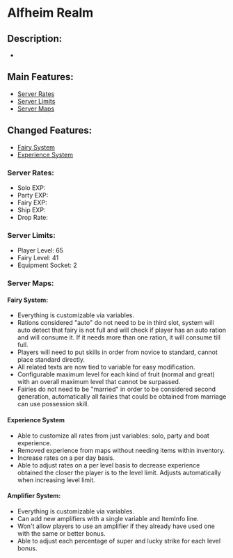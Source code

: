 # Alfheim Realm

## Description:
* 

## Main Features:
* [Server Rates](#server-rates)
* [Server Limits](#server-limits)
* [Server Maps](#server-maps)
## Changed Features:
* [Fairy System](#fairy-system)
* [Experience System](#experience-system)
### Server Rates:
* Solo EXP: 
* Party EXP: 
* Fairy EXP: 
* Ship EXP: 
* Drop Rate: 
### Server Limits:
* Player Level: 65
* Fairy Level: 41
* Equipment Socket: 2
### Server Maps:

#### Fairy System:
* Everything is customizable via variables.
* Rations considered "auto" do not need to be in third slot, system will auto detect that fairy is not full and will check if player has an auto ration and will consume it. If it needs more than one ration, it will consume till full.
* Players will need to put skills in order from novice to standard, cannot place standard directly.
* All related texts are now tied to variable for easy modification.
* Configurable maximum level for each kind of fruit (normal and great) with an overall maximum level that cannot be surpassed.
* Fairies do not need to be "married" in order to be considered second generation, automatically all fairies that could be obtained from marriage can use possession skill.
#### Experience System
* Able to customize all rates from just variables: solo, party and boat experience.
* Removed experience from maps without needing items within inventory.
* Increase rates on a per day basis.
* Able to adjust rates on a per level basis to decrease experience obtained the closer the player is to the level limit. Adjusts automatically when increasing level limit.
#### Amplifier System:
* Everything is customizable via variables.
* Can add new amplifiers with a single variable and ItemInfo line.
* Won't allow players to use an amplifier if they already have used one with the same or better bonus.
* Able to adjust each percentage of super and lucky strike for each level bonus.